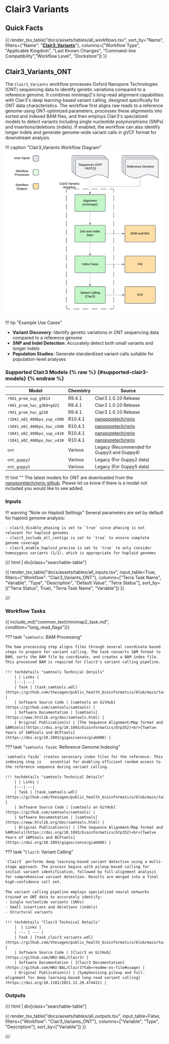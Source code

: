 # Clair3 Variants

## Quick Facts

{{ render_tsv_table("docs/assets/tables/all_workflows.tsv", sort_by="Name", filters={"Name": "[**Clair3_Variants**](../workflows/phylogenetic_construction/clair3_variants.md)"}, columns=["Workflow Type", "Applicable Kingdom", "Last Known Changes", "Command-line Compatibility","Workflow Level", "Dockstore"]) }}

## Clair3_Variants_ONT

The `Clair3_Variants` workflow processes Oxford Nanopore Technologies (ONT) sequencing data to identify genetic variations compared to a reference genome. It combines minimap2's long-read alignment capabilities with Clair3's deep learning-based variant calling, designed specifically for ONT data characteristics. The workflow first aligns raw reads to a reference genome using ONT-optimized parameters, processes these alignments into sorted and indexed BAM files, and then employs Clair3's specialized models to detect variants including single nucleotide polymorphisms (SNPs) and insertions/deletions (indels). If enabled, the workflow can also identify longer indels and generate genome-wide variant calls in gVCF format for downstream analysis.

!!! caption "Clair3_Variants Workflow Diagram"
    ![Clair3_Variants Workflow Diagram](../../assets/figures/Clair3_Variants_WF_Diagram.png)

!!! tip "Example Use Cases"
   - **Variant Discovery**: Identify genetic variations in ONT sequencing data compared to a reference genome
   - **SNP and Indel Detection**: Accurately detect both small variants and longer indels
   - **Population Studies**: Generate standardized variant calls suitable for population-level analyses


### Supported Clair3 Models {% raw %} {#supported-clair3-models} {% endraw %}

| Model | Chemistry | Source |
|-------|-----------|---------|
| `r941_prom_sup_g5014` | R9.4.1 | Clair3 1.0.10 Release |
| `r941_prom_hac_g360+g422` | R9.4.1 | Clair3 1.0.10 Release |
| `r941_prom_hac_g238` | R9.4.1 | Clair3 1.0.10 Release |
| `r1041_e82_400bps_sup_v500` | R10.4.1 | [nanoporetech/rerio](https://github.com/nanoporetech/rerio?tab=readme-ov-file#clair3-models) |
| `r1041_e82_400bps_hac_v500` | R10.4.1 | [nanoporetech/rerio](https://github.com/nanoporetech/rerio?tab=readme-ov-file#clair3-models) |
| `r1041_e82_400bps_sup_v410` | R10.4.1 | [nanoporetech/rerio](https://github.com/nanoporetech/rerio?tab=readme-ov-file#clair3-models) |
| `r1041_e82_400bps_hac_v410` | R10.4.1 | [nanoporetech/rerio](https://github.com/nanoporetech/rerio?tab=readme-ov-file#clair3-models) |
| `ont` | Various | Legacy (Recommended for Guppy3 and Guppy4) |
| `ont_guppy2` | Various | Legacy (For Guppy2 data) |
| `ont_guppy5` | Various | Legacy (For Guppy5 data) |

!!! hint ""
    The latest models for ONT are downloaded from the [nanoporetech/rerio github](https://github.com/nanoporetech/rerio?tab=readme-ov-file#clair3-models). Please let us know if there is a model not included you would like to see added. 

### Inputs

!!! warning "Note on Haploid Settings"
    Several parameters are set by default for haploid genome analysis:

    - clair3_disable_phasing is set to `true` since phasing is not relevant for haploid genomes
    - clair3_include_all_contigs is set to `true` to ensure complete genome coverage
    - clair3_enable_haploid_precise is set to `true` to only consider homozygous variants (1/1), which is appropriate for haploid genomes

/// html | div[class="searchable-table"]

{{ render_tsv_table("docs/assets/tables/all_inputs.tsv", input_table=True, filters={"Workflow": "Clair3_Variants_ONT"}, columns=["Terra Task Name", "Variable", "Type", "Description", "Default Value", "Terra Status"], sort_by=[("Terra Status", True), "Terra Task Name", "Variable"]) }}

///

### Workflow Tasks

{{ include_md("common_text/minimap2_task.md", condition="long_read_flags")}}

??? task "`samtools`: BAM Processing"

    The bam processing step aligns files through several coordinate-based steps to prepare for variant calling. The task converts SAM format to BAM, sorts the BAM file by coordinate, and creates a BAM index file. This processed BAM is required for Clair3's variant calling pipeline.

    !!! techdetails "samtools Technical Details"
        | | Links |
        |---|---|
        | Task | [task_samtools.wdl](https://github.com/theiagen/public_health_bioinformatics/blob/main/tasks/utilities/data_handling/task_parse_mapping.wdl) |
        | Software Source Code | [samtools on GitHub](https://github.com/samtools/samtools) |
        | Software Documentation | [samtools](https://www.htslib.org/doc/samtools.html) |
        | Original Publication(s) | [The Sequence Alignment/Map format and SAMtools](https://doi.org/10.1093/bioinformatics/btp352)<br>[Twelve Years of SAMtools and BCFtools](https://doi.org/10.1093/gigascience/giab008) |

??? task "`samtools faidx`: Reference Genome Indexing"

    `samtools faidx` creates necessary index files for the reference. This indexing step is    essential for enabling efficient random access to the reference sequence during variant calling.

    !!! techdetails "samtools Technical Details"
        | | Links |
        |---|---|
        | Task | [task_samtools.wdl](https://github.com/theiagen/public_health_bioinformatics/blob/main/tasks/utilities/data_handling/task_parse_mapping.wdl) |
        | Software Source Code | [samtools on GitHub](https://github.com/samtools/samtools) |
        | Software Documentation | [samtools](https://www.htslib.org/doc/samtools.html) |
        | Original Publication(s) | [The Sequence Alignment/Map format and SAMtools](https://doi.org/10.1093/bioinformatics/btp352)<br>[Twelve Years of SAMtools and BCFtools](https://doi.org/10.1093/gigascience/giab008) |

??? task "`Clair3`: Variant Calling"

    `Clair3` performs deep learning-based variant detection using a multi-stage approach. The process begins with pileup-based calling for initial variant identification, followed by full-alignment analysis for comprehensive variant detection. Results are merged into a final high-confidence call set.

    The variant calling pipeline employs specialized neural networks trained on ONT data to accurately identify:
    - Single nucleotide variants (SNVs)
    - Small insertions and deletions (indels)
    - Structural variants

    !!! techdetails "Clair3 Technical Details"
        |  | Links |
        | --- | --- |
        | Task | [task_clair3_variants.wdl](https://github.com/theiagen/public_health_bioinformatics/blob/main/tasks/gene_typing/variant_detection/task_clair3_variants.wdl) |
        | Software Source Code | [Clair3 on GitHub](https://github.com/HKU-BAL/Clair3) |
        | Software Documentation | [Clair3 Documentation](https://github.com/HKU-BAL/Clair3?tab=readme-ov-file#usage) |
        | Original Publication(s) | [Symphonizing pileup and full-alignment for deep learning-based long-read variant calling](https://doi.org/10.1101/2021.12.29.474431) |

### Outputs

/// html | div[class="searchable-table"]

{{ render_tsv_table("docs/assets/tables/all_outputs.tsv", input_table=False, filters={"Workflow": "Clair3_Variants_ONT"}, columns=["Variable", "Type", "Description"], sort_by=["Variable"]) }}

///
